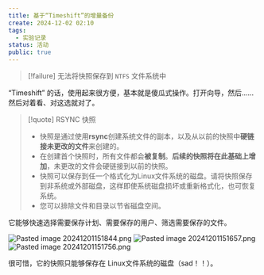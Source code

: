 ```yaml
---
title: 基于“Timeshift”的增量备份
create: 2024-12-02 02:10
tags:
  - 实验记录
status: 活动
public: true
---
```

>[!failure] 无法将快照保存到 `NTFS` 文件系统中

“Timeshift” 的话，使用起来很方便，基本就是傻瓜式操作。打开向导，然后……然后对着看、对这选就对了。

>[!quote] RSYNC 快照
> - 快照是通过使用**rsync**创建系统文件的副本，以及从以前的快照中**硬链接未更改的文件**来创建的。
> - 在创建首个快照时，所有文件都会**被复制**。**后续的快照将在此基础上增加**，未更改的文件会硬链接到以前的快照。
> - 快照可以保存到任一个格式化为Linux文件系统的磁盘。请将快照保存到非系统或外部磁盘，这样即使系统磁盘损坏或重新格式化，也可恢复系统。
> - 您可以排除文件和目录以节省磁盘空间。

它能够快速选择需要保存计划、需要保存的用户、筛选需要保存的文件。

![Pasted image 20241201151844.png](https://cdn.sockingpanda.com/79f2bc839eb587c28a4feac240670449.png)
![Pasted image 20241201151657.png](https://cdn.sockingpanda.com/11cd999573c5e0972bdb361f94a9158a.png)
![Pasted image 20241201151756.png](https://cdn.sockingpanda.com/5408de5a77ffb9ca51ae537e43afdb83.png)

很可惜，它的快照只能够保存在 Linux文件系统的磁盘（sad！！）。
